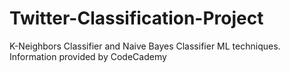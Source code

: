 # Twitter-Classification-Project
K-Neighbors Classifier and Naive Bayes Classifier ML techniques. Information provided by CodeCademy
